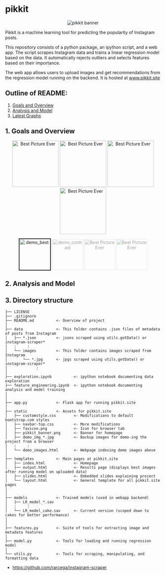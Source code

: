 # pikkit

<p align="center">
  <img src="http://pikkit.site/static/pikkit_banner.png" alt="pikkit banner"/>
</p>

Pikkit is a machine learning tool for predicting the popularity of Instagram posts.

This repository consists of a python package, an ipython script, and a web app. The script scrapes Instagram data and trains a linear regression model based on the data. It automatically rejects outliers and selects features based on their importance.

The web app allows users to upload images and get recommendations from the regression model running on the backend. It is hosted at www.pikkit.site


## Outline of README:
1. [Goals and Overview](#Goals)
2. [Analysis and Model](#Analysis)
3. [Latest Graphs](#Organization)


<a id='Goals'></a>
## 1. Goals and Overview

<p align="center">
<img src="http://pikkit.site/static/demo_img_best.jpg" alt="Best Picture Ever" height=150px width=150px>
<img src="http://pikkit.site/static/demo_img_contrast.jpg" alt="Best Picture Ever" height=150px width=150px>
<img src="http://pikkit.site/static/demo_img_corner.jpg" alt="Best Picture Ever" height=150px width=150px>
<img src="http://pikkit.site/static/demo_img_gray.jpg" alt="Best Picture Ever" height=150px width=150px>
</p>

<p align="center">
<img src="http://pikkit.site/static/demo_img_best.jpg" alt="demo_best" height=100px width=100px border="2">
<img src="http://pikkit.site/static/demo_img_contrast.jpg" alt="demo_contrast" height=100px width=100px style="opacity:0.4;">
<img src="http://pikkit.site/static/demo_img_corner.jpg" alt="Best Picture Ever" height=100px width=100px style="opacity:0.4;filter:alpha(opacity=40);">
<img src="http://pikkit.site/static/demo_img_gray.jpg" alt="Best Picture Ever" height=100px width=100px style="opacity:0.4;filter:alpha(opacity=40);">
</p>

<a id='Analysis'></a>
## 2. Analysis and Model


<a id='Organization'></a>
## 3. Directory structure

    ├── LICENSE
    ├── .gitignore
    ├── README.md          <- Overview of project
    │
    ├── data               <- This folder contains .json files of metadata of posts from Instagram
    │   ├── *.json         <- jsons scraped using utils.getData() or instagram-scraper*
    │   :     :
    │   └── images         <- This folder contains images scraped from Instagram
    │       └── *.jpg      <- jpgs scraped using utils.getData() or instagram-scraper*
    │             :
    │
    ├── exploration.ipynb          <- ipython notebook documenting data exploration
    ├── feature_engineering.ipynb  <- ipython notebook documenting analysis and model training
    │
    │
    ├── app.py             <- Flask app for running pikkit.site
    │
    ├── static             <- Assets for pikkit.site
    │   ├── customstyle.css        <- Modifications to default bootstrap.com styles
    │   ├── navbar-top.css         <- More modifications
    │   ├── favicon.png            <- Icon for browser tab
    │   ├── pikkit_banner.png      <- Banner for homepage
    │   ├── demo_img_*.jpg         <- Backup images for demo-ing the project from a browser
    │   :     :
    │   └── demo_images.html       <- Webpage indexing demo images above
    │
    ├── templates          <- Main pages at pikkit.site
    │   ├── index.html             <- Homepage
    │   ├── output.html            <- Results page (displays best images after running model on uploaded data)
    │   ├── slides.html            <- Embedded slides explaining project
    │   └── layout.html            <- General template for all pikkit.site pages
    │
    │
    ├── models             <- Trained models (used in webapp backend)
    │   ├── LR_model_*.sav 
    │   :     :
    │   └── LR_model_cake.sav      <- Current version (scoped down to cakes for better performance)
    │
    │
    ├── features.py        <- Suite of tools for extracting image and metadata features
    │  
    ├── model.py           <- Tools for loading and running regression model
    │
    └── utils.py           <- Tools for scraping, manipulating, and formatting data
   
* https://github.com/rarcega/instagram-scraper
